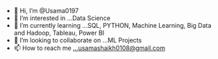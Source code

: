 - 👋 Hi, I’m @Usama0197
- 👀 I’m interested in ...Data Science
- 🌱 I’m currently learning ...SQL, PYTHON, Machine Learning, Big Data and Hadoop, Tableau, Power BI
- 💞️ I’m looking to collaborate on ...ML Projects
- 📫 How to reach me ...usamashaikh0108@gmail.com

<!---
Usama0197/Usama0197 is a ✨ special ✨ repository because its `README.md` (this file) appears on your GitHub profile.
You can click the Preview link to take a look at your changes.
--->
